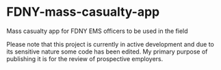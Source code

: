 # FDNY-mass-casualty-app
Mass casualty app for FDNY EMS officers to be used in the field

Please note that this project is currently in active development and due to its sensitive nature some code has been edited. My primary purpose of publishing it is for the review of prospective employers.
